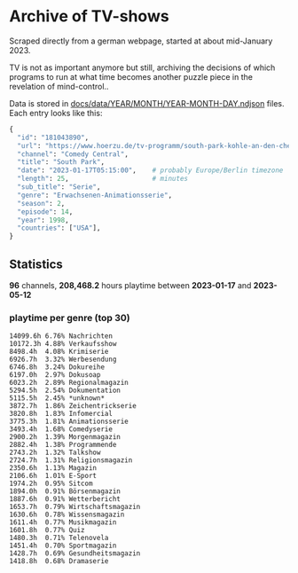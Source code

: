 # Archive of TV-shows

Scraped directly from a german webpage, started at about mid-January 2023.

TV is not as important anymore but still, archiving the decisions of which programs to run at what time
becomes another puzzle piece in the revelation of mind-control.. 

Data is stored in [docs/data/YEAR/MONTH/YEAR-MONTH-DAY.ndjson](docs/data/) files. 
Each entry looks like this:

```python
{
  "id": "181043890", 
  "url": "https://www.hoerzu.de/tv-programm/south-park-kohle-an-den-chefkoch/bid_181043890/", 
  "channel": "Comedy Central", 
  "title": "South Park", 
  "date": "2023-01-17T05:15:00",    # probably Europe/Berlin timezone 
  "length": 25,                     # minutes 
  "sub_title": "Serie", 
  "genre": "Erwachsenen-Animationsserie", 
  "season": 2, 
  "episode": 14, 
  "year": 1998, 
  "countries": ["USA"],
}
```

## Statistics

**96** channels, **208,468.2** hours playtime between **2023-01-17** and **2023-05-12**


### playtime per genre (top 30)

    14099.6h 6.76% Nachrichten
    10172.3h 4.88% Verkaufsshow
    8498.4h  4.08% Krimiserie
    6926.7h  3.32% Werbesendung
    6746.8h  3.24% Dokureihe
    6197.0h  2.97% Dokusoap
    6023.2h  2.89% Regionalmagazin
    5294.5h  2.54% Dokumentation
    5115.5h  2.45% *unknown*
    3872.7h  1.86% Zeichentrickserie
    3820.8h  1.83% Infomercial
    3775.3h  1.81% Animationsserie
    3493.4h  1.68% Comedyserie
    2900.2h  1.39% Morgenmagazin
    2882.4h  1.38% Programmende
    2743.2h  1.32% Talkshow
    2724.7h  1.31% Religionsmagazin
    2350.6h  1.13% Magazin
    2106.6h  1.01% E-Sport
    1974.2h  0.95% Sitcom
    1894.0h  0.91% Börsenmagazin
    1887.6h  0.91% Wetterbericht
    1653.7h  0.79% Wirtschaftsmagazin
    1630.6h  0.78% Wissensmagazin
    1611.4h  0.77% Musikmagazin
    1601.8h  0.77% Quiz
    1480.3h  0.71% Telenovela
    1451.4h  0.70% Sportmagazin
    1428.7h  0.69% Gesundheitsmagazin
    1418.8h  0.68% Dramaserie
